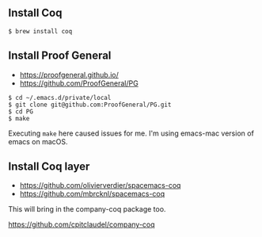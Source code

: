 
## Install Coq

```shell-session
$ brew install coq
```

## Install Proof General

- https://proofgeneral.github.io/
- https://github.com/ProofGeneral/PG

```shell-session
$ cd ~/.emacs.d/private/local
$ git clone git@github.com:ProofGeneral/PG.git
$ cd PG
$ make
```

Executing `make` here caused issues for me. I'm using emacs-mac version of emacs
on macOS.

## Install Coq layer

- https://github.com/olivierverdier/spacemacs-coq
- https://github.com/mbrcknl/spacemacs-coq

This will bring in the company-coq package too.

https://github.com/cpitclaudel/company-coq
